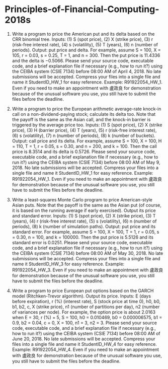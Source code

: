 # Principles-of-Financial-Computing-2018s

1. Write a program to price the American put and its delta based on the CRR binomial tree. Inputs: (1) S (spot price), (2) X (strike price), (3) r (risk-free interest rate), (4) s (volatility), (5) T (years), (6) n (number of periods). Output: put price and delta. For example, assume S = 100, X = 105, r = 0.03, s = 0.25, T = 1, and n = 300. Then the put price is 11.4336 and the delta is −0.5066. Please send your source code, executable code, and a brief explanation file if necessary (e.g., how to run it?) using the CEIBA system (CSIE 7134) before 08:00 AM of April 4, 2018. No late submissions will be accepted. Compress your files into a single file and name it StudentID_HW_1 for easy reference. Example: R91922054_HW_1. Even if you need to make an appointment with 盧政良 for demonstration because of the unusual software you use, you still have to submit the files before the deadline.

2. Write a program to price the European arithmetic average-rate knock-in call on a non-dividend-paying stock; calculate its delta too. Note that the payoff is the same as the Asian call, and the knock-in barrier is triggered by the average price too. Inputs: (1) S (spot price), (2) X (strike price), (3) H (barrier price), (4) T (years), (5) r (risk-free interest rate), (6) s (volatility), (7) n (number of periods), (8) k (number of buckets). Output: call price and its delta. For example, assume S = 100, X = 100, H = 110, T = 1, r = 0.05, s = 0.30, and n = 200, and k = 100. Then the call price is 8.3514 and its delta is 0.5726. Please send your source code, executable code, and a brief explanation file if necessary (e.g., how to run it?) using the CEIBA system (CSIE 7134) before 08:00 AM of May 9, 2018. No late submissions will be accepted. Compress your files into a single file and name it StudentID_HW_1 for easy reference. Example: R91922054_HW_1. Even if you need to make an appointment with 盧政良 for demonstration because of the unusual software you use, you still have to submit the files before the deadline.

3. Write a least-squares Monte Carlo program to price American-style Asian puts. Note that the payoff is the same as the Asian put (of course, it is based on the running average if early exercised). Output its price and standard error. Inputs: (1) S (spot price), (2) X (strike price), (3) T (years), (4) r (risk-free interest rate), (5) s (volatility), (6) n (number of periods), (8) k (number of simulation paths). Output: put price and its standard error. For example, assume S = 100, X = 100, T = 1, r = 0.05, s = 0.30, n = 100, and k = 100000. Then the put price is 5.5126 and its standard error is 0.0251. Please send your source code, executable code, and a brief explanation file if necessary (e.g., how to run it?) using the CEIBA system (CSIE 7134) before 08:00 AM of May 30, 2018. No late submissions will be accepted. Compress your files into a single file and name it StudentID_HW_3 for easy reference. Example: R91922054_HW_3. Even if you need to make an appointment with 盧政良 for demonstration because of the unusual software you use, you still have to submit the files before the deadline.

4. Write a program to price European put options based on the GARCH model (Ritchken-Trevor algorithm). Output its price. Inputs: E (days before expiration), r (%) (interest rate), S (stock price at time 0), h0, b0, b1, b2, c, X (strike price), n1 (number of partitions per day), n2 (number of variances per node). For example, the option price is about 2.0163 when E = 30, r (%) = 5, S = 100, h0 = 0.010469, b0 = 0.000006575, b1 = 0.9, b2 = 0.04, c = 0, X = 100, n1 = 3, n2 = 3. Please send your source code, executable code, and a brief explanation file if necessary (e.g., how to run it?) using the CEIBA system (CSIE 7134) before 08:00 AM of June 20, 2018. No late submissions will be accepted. Compress your files into a single file and name it StudentID_HW_4 for easy reference. Example: R91922054_HW_4. Even if you need to make an appointment with 盧政良 for demonstration because of the unusual software you use, you still have to submit the files before the deadline.